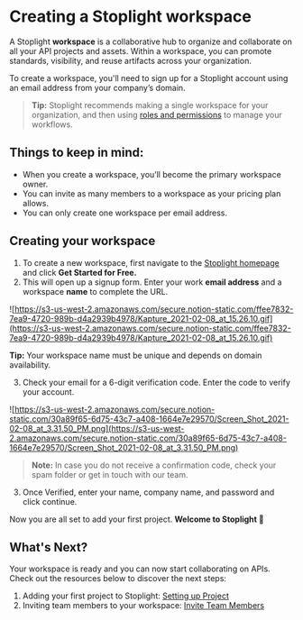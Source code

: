 # Creating a Stoplight workspace

A Stoplight **workspace** is a collaborative hub to organize and collaborate on all your API projects and assets. Within a workspace, you can promote standards, visibility, and reuse artifacts across your organization.

To create a workspace, you'll need to sign up for a Stoplight account using an email address from your company’s domain.

> **Tip:** Stoplight recommends making a single workspace for your organization, and then using [roles and permissions](https://www.notion.so/Workspace-Roles-a0ed0e545fb840e7a0c7ec3ff2b3241f) to manage your workflows.

## Things to keep in mind:

- When you create a workspace, you’ll become the primary workspace owner.
- You can invite as many members to a workspace as your pricing plan allows.
- You can only create one workspace per email address.

## Creating your workspace

1. To create a new workspace, first navigate to the [Stoplight homepage](https://stoplight.io/welcome) and click **Get Started for Free.**
2. This will open up a signup form. Enter your work **email address** and a workspace **name** to  complete the URL.

![https://s3-us-west-2.amazonaws.com/secure.notion-static.com/ffee7832-7ea9-4720-989b-d4a2939b4978/Kapture_2021-02-08_at_15.26.10.gif](https://s3-us-west-2.amazonaws.com/secure.notion-static.com/ffee7832-7ea9-4720-989b-d4a2939b4978/Kapture_2021-02-08_at_15.26.10.gif)

**Tip:** Your workspace name must be unique and depends on domain availability.

3. Check your email for a 6-digit verification code. Enter the code to verify your account. 

![https://s3-us-west-2.amazonaws.com/secure.notion-static.com/30a89f65-6d75-43c7-a408-1664e7e29570/Screen_Shot_2021-02-08_at_3.31.50_PM.png](https://s3-us-west-2.amazonaws.com/secure.notion-static.com/30a89f65-6d75-43c7-a408-1664e7e29570/Screen_Shot_2021-02-08_at_3.31.50_PM.png)

> **Note:** In case you do not receive a confirmation code, check your spam folder or get in touch with our team. 

3. Once Verified, enter your name, company name, and password and click continue. 

Now you are all set to add your first project. **Welcome to Stoplight  🎉**

## What's Next?

Your workspace is ready and you can now start collaborating on APIs. Check out the resources below to discover the next steps: 

1.  Adding your first project to Stoplight: [Setting up Project](https://www.notion.so/Setting-up-Project-ab49815277854979b6c8c6b56821a933) 
2.  Inviting team members to your workspace:  [Invite Team Members](https://www.notion.so/Invite-Team-Members-d6026978389a437fb14072b5c71e1d12)